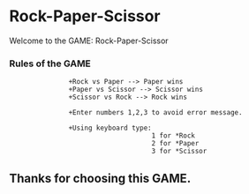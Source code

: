 # Rock-Paper-Scissor
Welcome to the GAME: Rock-Paper-Scissor

<h3>Rules of the GAME</h3>
                   
                   +Rock vs Paper --> Paper wins
                   +Paper vs Scissor --> Scissor wins
                   +Scissor vs Rock --> Rock wins
                   
                   +Enter numbers 1,2,3 to avoid error message.
                   
                   +Using keyboard type:
                                        1 for *Rock
                                        2 for *Paper
                                        3 for *Scissor
                        
<h2>Thanks for choosing this GAME.</h2>
